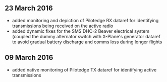 23 March 2016
--------------
* added monitoring and depiction of Pilotedge RX dataref for identifying transmissions being received on the active radio
* added dynamic fixes for the SMS DHC-2 Beaver electrical system (coupled the dummy alternator switch with X-Plane's generator
  dataref to avoid gradual battery discharge and comms loss during longer flights


09 March 2016
--------------

* added native monitoring of Pilotedge TX dataref for identifying active transmissions
